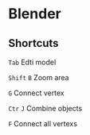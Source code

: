 # Blender 

## Shortcuts 

```Tab``` Edti model

```Shift``` ```B``` Zoom area

```G``` Connect vertex

```Ctr``` ```J``` Combine objects

```F``` Connect all vertexs

